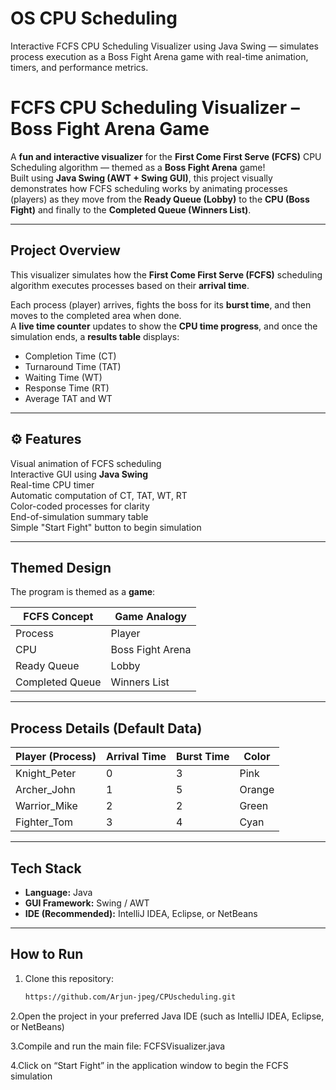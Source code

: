 # OS CPU Scheduling 
Interactive FCFS CPU Scheduling Visualizer using Java Swing — simulates process execution as a Boss Fight Arena game with real-time animation, timers, and performance metrics.

# FCFS CPU Scheduling Visualizer – Boss Fight Arena Game

A **fun and interactive visualizer** for the **First Come First Serve (FCFS)** CPU Scheduling algorithm — themed as a **Boss Fight Arena** game!  
Built using **Java Swing (AWT + Swing GUI)**, this project visually demonstrates how FCFS scheduling works by animating processes (players) as they move from the **Ready Queue (Lobby)** to the **CPU (Boss Fight)** and finally to the **Completed Queue (Winners List)**.

---

## Project Overview

This visualizer simulates how the **First Come First Serve (FCFS)** scheduling algorithm executes processes based on their **arrival time**.

Each process (player) arrives, fights the boss for its **burst time**, and then moves to the completed area when done.  
A **live time counter** updates to show the **CPU time progress**, and once the simulation ends, a **results table** displays:

- Completion Time (CT)  
- Turnaround Time (TAT)  
- Waiting Time (WT)  
- Response Time (RT)  
- Average TAT and WT

---

## ⚙️ Features

Visual animation of FCFS scheduling  
Interactive GUI using **Java Swing**  
Real-time CPU timer  
Automatic computation of CT, TAT, WT, RT  
Color-coded processes for clarity  
End-of-simulation summary table  
Simple "Start Fight" button to begin simulation  

---

## Themed Design

The program is themed as a **game**:

| FCFS Concept | Game Analogy |
|---------------|---------------|
| Process | Player |
| CPU | Boss Fight Arena |
| Ready Queue | Lobby |
| Completed Queue | Winners List |

---

## Process Details (Default Data)

| Player (Process) | Arrival Time | Burst Time | Color |
|------------------|---------------|-------------|--------|
| Knight_Peter     | 0             | 3           | Pink   |
| Archer_John      | 1             | 5           | Orange |
| Warrior_Mike     | 2             | 2           | Green  |
| Fighter_Tom      | 3             | 4           | Cyan   |

---

## Tech Stack

- **Language:** Java  
- **GUI Framework:** Swing / AWT  
- **IDE (Recommended):** IntelliJ IDEA, Eclipse, or NetBeans  

---

## How to Run

1. Clone this repository:
   ```bash
   https://github.com/Arjun-jpeg/CPUscheduling.git

2.Open the project in your preferred Java IDE (such as IntelliJ IDEA, Eclipse, or NetBeans)

3.Compile and run the main file: FCFSVisualizer.java

4.Click on “Start Fight” in the application window to begin the FCFS simulation
   

